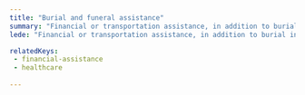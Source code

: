 ```yaml
---
title: "Burial and funeral assistance"
summary: "Financial or transportation assistance, in addition to burial in a VA national cemetery and memorials for some deceased veterans."
lede: "Financial or transportation assistance, in addition to burial in a VA national cemetery and memorials for some deceased veterans."

relatedKeys:
 - financial-assistance
 - healthcare
 
---
```

